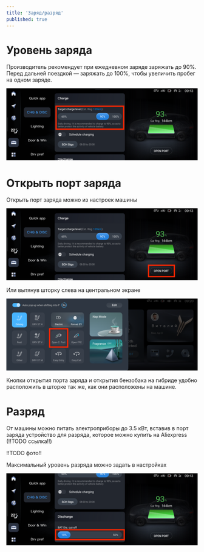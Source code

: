 ```yaml
---
title: 'Заряд/разряд'
published: true
---
```


# Уровень заряда

Производитель рекомендует при ежедневном заряде заряжать до 90%. Перед дальней поездкой — заряжать до 100%, чтобы увеличить пробег на одном заряде.

![Auto -> CHG & DISC -> Level](charge-level.png "Auto -> CHG & DISC -> Level")

# Открыть порт заряда

Открыть порт заряда можно из настроек машины

![Auto -> CHG & DISC -> Open port](charge-open-port.png "Auto -> CHG & DISC -> Open port")

Или вытянув шторку слева на центральном экране

![Left popup -> Open port](charge-open-port-left-popup.png "Left popup -> Open port")

Кнопки открытия порта заряда и открытия бензобака на гибриде удобно расположить в шторке так же, как они расположены на машине.

# Разряд

От машины можно питать электроприборы до 3.5 кВт, вставив в порт заряда устройство для разряда, которое можно купить на Aliexpress (!!TODO ссылка!!)

!!TODO фото!!

Максимальный уровень разряда можно задать в настройках

![Auto -> CHG & DISC -> Discarge](charge-discharge.png "Auto -> CHG & DISC -> Discarge")

